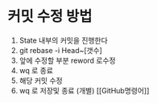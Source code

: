 # 커밋 수정 방법

1. State 내부의 커밋을 진행한다
2. git rebase -i Head~[갯수]
3. 앞에 수정할 부분 reword 로수정
4. wq 로 종료
5. 해당 커밋 수정
6. wq 로 저장및 종료 (개별)
[[GitHub명령어]]